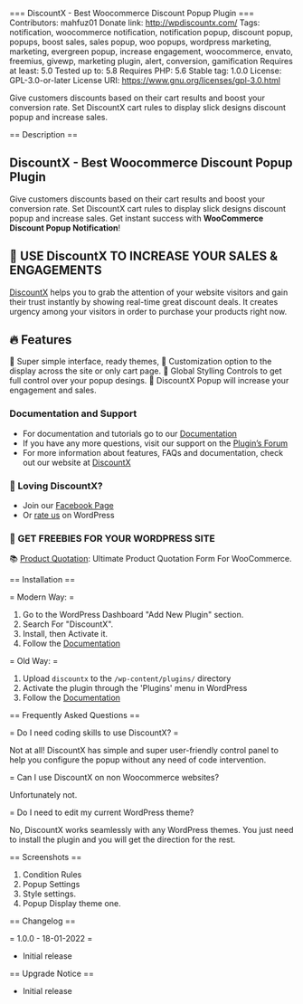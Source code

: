 === DiscountX - Best Woocommerce Discount Popup Plugin ===
Contributors: mahfuz01
Donate link: http://wpdiscountx.com/
Tags: notification, woocommerce notification, notification popup, discount popup, popups, boost sales, sales popup, woo popups, wordpress marketing, marketing, evergreen popup, increase engagement, woocommerce, envato, freemius, givewp, marketing plugin, alert, conversion, gamification
Requires at least: 5.0
Tested up to: 5.8
Requires PHP: 5.6
Stable tag: 1.0.0
License: GPL-3.0-or-later
License URI: https://www.gnu.org/licenses/gpl-3.0.html

Give customers discounts based on their cart results and boost your conversion rate. Set DiscountX cart rules to display slick designs discount popup and increase sales.

== Description ==

## DiscountX - Best Woocommerce Discount Popup Plugin ##

Give customers discounts based on their cart results and boost your conversion rate. Set DiscountX cart rules to display slick designs discount popup and increase sales. Get instant success with **WooCommerce Discount Popup Notification**!


## 🌟 USE DiscountX TO INCREASE YOUR SALES & ENGAGEMENTS ##

[DiscountX](http://wpdiscountx.com/) helps you to grab the attention of your website visitors and gain their trust instantly by showing real-time great discount deals. It creates urgency among your visitors in order to purchase your products right now.


## 🔥 Features  ##

🚀 Super simple interface, ready themes,
🚀 Customization option to the display across the site or only cart page.
🚀 Global Stylling Controls to get full control over your popup desings.
🚀 DiscountX Popup will increase your engagement and sales.

### Documentation and Support ###

- For documentation and tutorials go to our [Documentation](http://wpdiscountx.com/docs)
- If you have any more questions, visit our support on the [Plugin’s Forum](https://wordpress.org/support/plugin/discountx/)
- For more information about features, FAQs and documentation, check out our website at [DiscountX](http://wpdiscountx.com/)

### 💙 Loving DiscountX? ###

- Join our [Facebook Page](https://www.facebook.com/people/DiscountX/100076990460320/)
- Or [rate us](https://wordpress.org/support/plugin/discountx/reviews/?rate=5#new-post) on WordPress

### 🎁 GET FREEBIES FOR YOUR WORDPRESS SITE ###

📚 [Product Quotation](https://wordpress.org/plugins/product-quotation-for-woocommerce/): Ultimate Product Quotation Form For WooCommerce.

== Installation ==

= Modern Way: =
1. Go to the WordPress Dashboard "Add New Plugin" section.
2. Search For "DiscountX".
3. Install, then Activate it.
4. Follow the [Documentation](https://wpdiscountx.com/docs/)

= Old Way: =
1. Upload `discountx` to the `/wp-content/plugins/` directory
2. Activate the plugin through the 'Plugins' menu in WordPress
3. Follow the [Documentation](https://wpdiscountx.com/docs/)



== Frequently Asked Questions ==

= Do I need coding skills to use DiscountX? =

Not at all! DiscountX has simple and super user-friendly control panel to help you configure the popup without any need of code intervention.

= Can I use DiscountX on non Woocommerce websites?

Unfortunately not.

= Do I need to edit my current WordPress theme?

No, DiscountX works seamlessly with any WordPress themes. You just need to install the plugin and you will get the direction for the rest.

== Screenshots ==

1. Condition Rules
2. Popup Settings
3. Style settings.
4. Popup Display theme one.

== Changelog ==

= 1.0.0 - 18-01-2022 =

* Initial release


== Upgrade Notice ==

* Initial release

